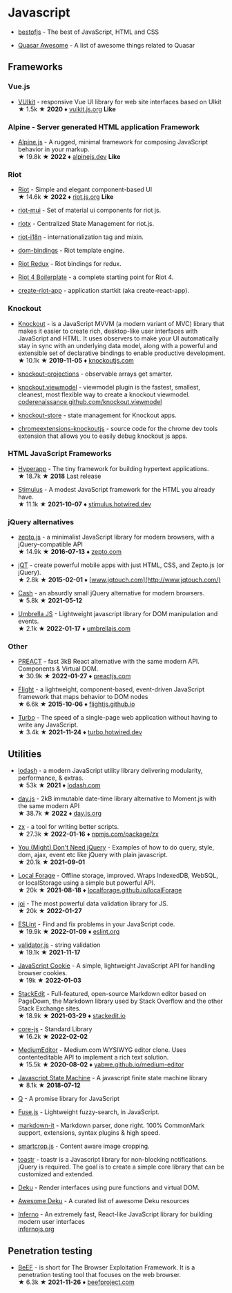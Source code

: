 # Javascript

* [bestofjs](https://bestofjs.org/) - The best of JavaScript, HTML and CSS

* [Quasar Awesome](https://github.com/quasarframework/quasar-awesome) - A list of awesome things related to Quasar

## Frameworks

### Vue.js

* [VUIkit](https://github.com/vuikit/vuikit) - responsive Vue UI library for web site interfaces based on UIkit  
&#9733; 1.5k &#9733; **2020** &#9830; [vuikit.js.org](https://vuikit.js.org) **Like**

### Alpine - Server generated HTML application Framework

* [Alpine.js](https://github.com/alpinejs/alpine) - A rugged, minimal framework for composing JavaScript behavior in your markup.  
&#9733; 19.8k &#9733; **2022** &#9830; [alpinejs.dev](https://alpinejs.dev/) **Like**

### Riot

* [Riot](https://github.com/riot/riot) - Simple and elegant component-based UI  
&#9733; 14.6k &#9733; **2022** &#9830; [riot.js.org](https://riot.js.org/) **Like**

* [riot-mui](https://github.com/kysonic/riot-mui) - Set of material ui components for riot js.

* [riotx](https://github.com/cam-inc/riotx) - Centralized State Management for riot.js.

* [riot-i18n](https://github.com/any-code/riot-i18n) - internationalization tag and mixin.

* [dom-bindings](https://github.com/riot/dom-bindings) - Riot template engine.

* [Riot Redux](https://github.com/danny-andrews/riot-redux) - Riot bindings for redux.

* [Riot 4 Boilerplate](https://github.com/damusix/riot-4-boilerplate) - a complete starting point for Riot 4.

* [create-riot-app](https://github.com/alexstep/create-riot-app) - application startkit (aka create-react-app).

### Knockout

* [Knockout](https://github.com/knockout/knockout) - is a JavaScript MVVM (a modern variant of MVC) library that makes it easier to create rich, desktop-like user interfaces with JavaScript and HTML. It uses observers to make your UI automatically stay in sync with an underlying data model, along with a powerful and extensible set of declarative bindings to enable productive development.  
&#9733; 10.1k &#9733; **2019-11-05** &#9830; [knockoutjs.com](http://knockoutjs.com/)

* [knockout-projections](https://github.com/SteveSanderson/knockout-projections) - observable arrays get smarter.

* [knockout.viewmodel](https://github.com/coderenaissance/knockout.viewmodel) - viewmodel plugin is the fastest, smallest, cleanest, most flexible way to create a knockout viewmodel. [coderenaissance.github.com/knockout.viewmodel](http://coderenaissance.github.com/knockout.viewmodel)

* [knockout-store](https://github.com/Spreetail/knockout-store) - state management for Knockout apps.

* [chromeextensions-knockoutjs](https://github.com/timstuyckens/chromeextensions-knockoutjs) - source code for the chrome dev tools extension that allows you to easily debug knockout js apps.

### HTML JavaScript Frameworks

* [Hyperapp](https://github.com/jorgebucaran/hyperapp) - The tiny framework for building hypertext applications.  
&#9733; 18.7k &#9733; **2018** Last release

* [Stimulus](https://github.com/hotwired/stimulus) - A modest JavaScript framework for the HTML you already have.  
&#9733; 11.1k &#9733; **2021-10-07** &#9830; [stimulus.hotwired.dev](https://stimulus.hotwired.dev/)

### jQuery alternatives

* [zepto.js](https://github.com/madrobby/zepto) - a minimalist JavaScript library for modern browsers, with a jQuery-compatible API  
&#9733; 14.9k &#9733; **2016-07-13** &#9830; [zepto.com](http://zeptojs.com/)

* [jQT](https://github.com/senchalabs/jQTouch) - create powerful mobile apps with just HTML, CSS, and Zepto.js (or jQuery).  
&#9733; 2.8k &#9733; **2015-02-01** &#9830; [www.jqtouch.com](http://www.jqtouch.com/)

* [Cash](https://github.com/fabiospampinato/cash) - an absurdly small jQuery alternative for modern browsers.  
&#9733; 5.8k &#9733; **2021-05-12**

* [Umbrella JS](https://github.com/franciscop/umbrella) - Lightweight javascript library for DOM manipulation and events.  
&#9733; 2.1k &#9733; **2022-01-17** &#9830; [umbrellajs.com](https://umbrellajs.com/)

### Other

* [PREACT](https://github.com/preactjs/preact) - fast 3kB React alternative with the same modern API. Components & Virtual DOM.  
&#9733; 30.9k &#9733; **2022-01-27** &#9830; [preactjs.com](https://preactjs.com/)

* [Flight](https://github.com/flightjs/flight) - a lightweight, component-based, event-driven JavaScript framework that maps behavior to DOM nodes  
&#9733; 6.6k &#9733; **2015-10-06** &#9830; [flightjs.github.io](http://flightjs.github.io/)

* [Turbo](https://github.com/hotwired/turbo) - The speed of a single-page web application without having to write any JavaScript.  
&#9733; 3.4k &#9733; **2021-11-24** &#9830; [turbo.hotwired.dev](https://turbo.hotwired.dev/)

## Utilities

* [lodash](https://github.com/lodash/lodash) - a modern JavaScript utility library delivering modularity, performance, & extras.  
&#9733; 53k &#9733; **2021** &#9830; [lodash.com](https://lodash.com/)

* [day.js](https://github.com/iamkun/dayjs) - 2kB immutable date-time library alternative to Moment.js with the same modern API  
&#9733; 38.7k &#9733; **2022** &#9830; [day.js.org](https://day.js.org/)

* [zx](https://github.com/google/zx) - a tool for writing better scripts.  
&#9733; 27.3k &#9733; **2022-01-16** &#9830; [npmjs.com/package/zx](https://npmjs.com/package/zx)

* [You (Might) Don't Need jQuery](https://github.com/nefe/You-Dont-Need-jQuery) - Examples of how to do query, style, dom, ajax, event etc like jQuery with plain javascript.  
&#9733; 20.1k &#9733; **2021-09-01**

* [Local Forage](https://github.com/localForage/localForage) - Offline storage, improved. Wraps IndexedDB, WebSQL, or localStorage using a simple but powerful API.  
&#9733; 20k &#9733; **2021-08-18** &#9830; [localforage.github.io/localForage](https://localforage.github.io/localForage)

* [joi](https://github.com/sideway/joi) - The most powerful data validation library for JS.  
&#9733; 20k &#9733; **2022-01-27**

* [ESLint](https://github.com/eslint/eslint) - Find and fix problems in your JavaScript code.  
&#9733; 19.9k &#9733; **2022-01-09** &#9830; [eslint.org](https://eslint.org/)

* [validator.js](https://github.com/validatorjs/validator.js) - string validation  
&#9733; 19.1k &#9733; **2021-11-17**

* [JavaScript Cookie](https://github.com/js-cookie/js-cookie) - A simple, lightweight JavaScript API for handling browser cookies.  
&#9733; 19k &#9733; **2022-01-03**

* [StackEdit](https://github.com/benweet/stackedit) - Full-featured, open-source Markdown editor based on PageDown, the Markdown library used by Stack Overflow and the other Stack Exchange sites.  
&#9733; 18.9k &#9733; **2021-03-29** &#9830; [stackedit.io](https://stackedit.io/)

* [core-js](https://github.com/zloirock/core-js) - Standard Library  
&#9733; 16.2k &#9733; **2022-02-02**

* [MediumEditor](https://github.com/yabwe/medium-editor) - Medium.com WYSIWYG editor clone. Uses contenteditable API to implement a rich text solution.  
&#9733; 15.5k &#9733; **2020-08-02** &#9830; [yabwe.github.io/medium-editor](https://yabwe.github.io/medium-editor/)

* [Javascript State Machine](https://github.com/jakesgordon/javascript-state-machine) - A javascript finite state machine library  
&#9733; 8.1k &#9733; **2018-07-12**

* [Q](https://github.com/kriskowal/q) - A promise library for JavaScript

* [Fuse.js](https://github.com/krisk/Fuse) - Lightweight fuzzy-search, in JavaScript.

* [markdown-it](https://github.com/markdown-it/markdown-it) - Markdown parser, done right. 100% CommonMark support, extensions, syntax plugins & high speed.

* [smartcrop.js](https://github.com/jwagner/smartcrop.js) - Content aware image cropping.

* [toastr](https://github.com/CodeSeven/toastr) - toastr is a Javascript library for non-blocking notifications. jQuery is required. The goal is to create a simple core library that can be customized and extended.

* [Deku](https://github.com/anthonyshort/deku) - Render interfaces using pure functions and virtual DOM.

* [Awesome Deku](https://github.com/lambtron/awesome-deku) - A curated list of awesome Deku resources

* [Inferno](https://github.com/infernojs/inferno) - An extremely fast, React-like JavaScript library for building modern user interfaces  
[infernojs.org](https://infernojs.org/)

## Penetration testing

* [BeEF](https://github.com/beefproject/beef) - is short for The Browser Exploitation Framework. It is a penetration testing tool that focuses on the web browser.  
&#9733; 6.3k &#9733; **2021-11-26** &#9830; [beefproject.com](https://beefproject.com/)
